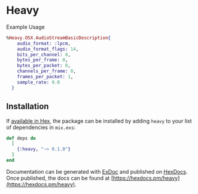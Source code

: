 # Heavy


Example Usage

```elixir
%Heavy.OSX.AudioStreamBasicDescription{
    audio_format: :lpcm,
    audio_format_flags: 14,
    bits_per_channel: 8,
    bytes_per_frame: 0,
    bytes_per_packet: 0,
    channels_per_frame: 0,
    frames_per_packet: 1,
    sample_rate: 0.0
  }
```

## Installation

If [available in Hex](https://hex.pm/docs/publish), the package can be installed
by adding `heavy` to your list of dependencies in `mix.exs`:

```elixir
def deps do
  [
    {:heavy, "~> 0.1.0"}
  ]
end
```

Documentation can be generated with [ExDoc](https://github.com/elixir-lang/ex_doc)
and published on [HexDocs](https://hexdocs.pm). Once published, the docs can
be found at [https://hexdocs.pm/heavy](https://hexdocs.pm/heavy).

